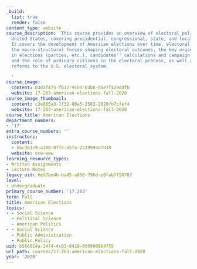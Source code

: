 ```yaml
---
_build:
  list: true
  render: false
content_type: website
course_description: 'This course provides an overview of electoral politics in the
  United States, covering presidential, congressional, state, and local elections.
  It covers the development of American elections over time, electoral rules and institutions,
  the macro-structural forces shaping electoral outcomes, the key organizations involved
  in elections (parties, etc.), candidates'' calculations and campaign strategies,
  and the role of ordinary citizens in the electoral process, as well as potential
  reforms to the U.S. electoral system.

  '
course_image:
  content: 83daf475-fb12-9c5d-03b8-d5e7f429ddfb
  website: 17-263-american-elections-fall-2020
course_image_thumbnail:
  content: c3e865a3-1f32-00a5-2583-2020fb7cfef4
  website: 17-263-american-elections-fall-2020
course_title: American Elections
department_numbers:
- '17'
extra_course_numbers: ''
instructors:
  content:
  - bbc3e1c9-a108-07f5-d5fe-2529994d7d38
  website: ocw-www
learning_resource_types:
- Written Assignments
- Lecture Notes
legacy_uid: 6ed7be4b-ba45-a858-796d-e0fab7f58787
level:
- Undergraduate
primary_course_number: '17.263'
term: Fall
title: American Elections
topics:
- - Social Science
  - Political Science
  - American Politics
- - Social Science
  - Public Administration
  - Public Policy
uid: b566014a-3474-4c83-8418-860900864755
url_path: courses/17-263-american-elections-fall-2020
year: '2020'
---
```

